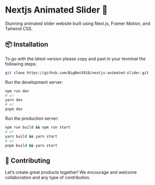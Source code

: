 # Nextjs Animated Slider 🚀

Stunning animated slider website built using Next.js, Framer Motion, and Tailwind CSS.

## 📦 Installation

To go with the latest version please copy and past in your terminal the following steps:

```bash
git clone https://github.com/BigBen3918/nextjs-animated-slider.git
```

Run the development server:

```bash
npm run dev
# or
yarn dev
# or
pnpm dev
```

Run the production server:

```bash
npm run build && npm run start
# or
yarn build && yarn start
# or
pnpm build && yarn start
```

## 🤝 Contributing

Let’s create great products together! We encourage and welcome collaboration and any type of contribution.
